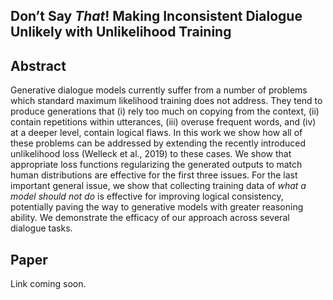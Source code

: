 ## Don’t Say _That_! Making Inconsistent Dialogue Unlikely with Unlikelihood Training



## Abstract

Generative dialogue models currently suffer from a number of problems which standard maximum likelihood training 
does not address.  They tend to produce generations that (i) rely too much on copying from the context, (ii) 
contain repetitions within utterances, (iii) overuse frequent words, and (iv) at a deeper level, contain logical flaws.
In this work we show how all of these problems can be addressed by extending the recently introduced unlikelihood loss 
(Welleck et al., 2019) to these cases. We show that appropriate loss functions regularizing the generated outputs to 
match human distributions are effective for the first three issues. For the last important general issue, we show that 
collecting training data of _what a model should not do_ is effective for improving logical consistency, 
potentially paving the way to generative models with greater reasoning ability. 
We demonstrate the efficacy of our approach across several dialogue tasks.

## Paper

Link coming soon.
 
